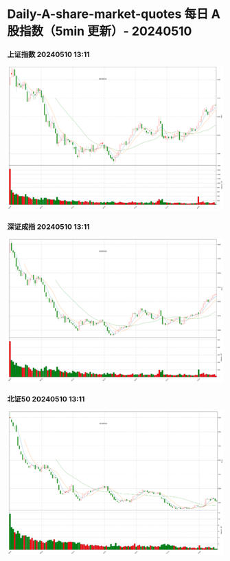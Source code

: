 
# Daily-A-share-market-quotes 每日 A 股指数（5min 更新）- 20240510

### 上证指数 20240510 13:11
![](./fig/2024/5/20240510-sh000001.png)

### 深证成指 20240510 13:11
![](./fig/2024/5/20240510-sz399001.png)

### 北证50 20240510 13:11
![](./fig/2024/5/20240510-bj899050.png)
